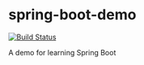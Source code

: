 # spring-boot-demo

[![Build Status](https://travis-ci.org/Haixiang6123/blog-system.svg?branch=master)](https://travis-ci.org/Haixiang6123/blog-system)

A demo for learning Spring Boot
